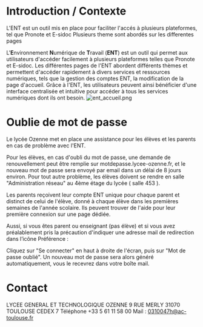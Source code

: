 # Introduction / Contexte
L'ENT est un outil mis en place pour faciliter l'accés à plusieurs plateformes, tel que Pronote et E-sidoc
Plusieurs theme sont abordés sur les differentes pages

L'**E**nvironnement **N**umérique de **T**ravail (**ENT**) est un outil qui permet aux utilisateurs d'accéder facilement à plusieurs plateformes telles que Pronote et E-sidoc. Les différentes pages de l'ENT abordent différents thèmes et permettent d'accéder rapidement à divers services et ressources numériques, tels que la gestion des comptes ENT, la modification de la page d'accueil. Grâce à l'ENT, les utilisateurs peuvent ainsi bénéficier d'une interface centralisée et intuitive pour accéder à tous les services numériques dont ils ont besoin.
![ent_accueil.png](/ent_accueil.png)
# Oublie de mot de passe
Le lycée Ozenne met en place une assistance pour les élèves et les parents en cas de problème avec l'ENT.

Pour les élèves, en cas d'oubli du mot de passe, une demande de renouvellement peut être remplie sur motdepasse.lycee-ozenne.fr, et le nouveau mot de passe sera envoyé par email dans un délai de 8 jours environ. 
Pour tout autre problème, les élèves doivent se rendre en salle "Administration réseau" au 4ème étage du lycée ( salle 453 ). 

Les parents reçoivent leur compte ENT unique pour chaque parent et distinct de celui de l'élève, donné à chaque élève dans les premières semaines de l'année scolaire. Ils peuvent trouver de l'aide pour leur première connexion sur une page dédiée.


Aussi, si vous êtes parent ou enseignant (pas élève) et si vous avez préalablement pris la précaution d'indiquer une adresse mail de redirection dans l’icône Préférence :

Cliquez sur "Se connecter" en haut à droite de l'écran, puis sur "Mot de passe oublié". Un nouveau mot de passe sera alors généré automatiquement, vous le recevrez dans votre boîte mail.

# Contact
LYCEE GENERAL ET TECHNOLOGIQUE OZENNE
9  RUE MERLY 31070 TOULOUSE CEDEX 7
Téléphone +33 5 61 11 58 00
Mail : 0310047h@ac-toulouse.fr
